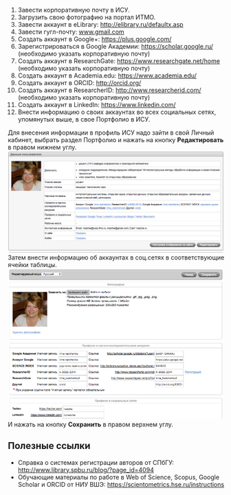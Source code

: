 1. Завести корпоративную почту в ИСУ.
2. Загрузить свою фотографию на портал ИТМО.
3. Завести аккаунт в eLibrary: http://elibrary.ru/defaultx.asp
4. Завести гугл-почту: www.gmail.com
5. Создать аккаунт в Google+: https://plus.google.com/
6. Зарегистрироваться в Google Академии: https://scholar.google.ru/ (необходимо указать корпоративную почту)
7. Создать аккаунт в ResearchGate: https://www.researchgate.net/home (необходимо указать корпоративную почту)
8. Cоздать аккаунт в Academia.edu: https://www.academia.edu/
9. Cоздать аккаунт в ORCID: http://orcid.org/
10. Создать аккаунт в ResearcherID: http://www.researcherid.com/ (необходимо указать корпоративную почту)
11. Создать аккаунт в LinkedIn: https://www.linkedin.com/
12. Внести информацию о своих аккаунтах во всех социальных сетях, упомянутых выше, в свое Портфолио в ИСУ.
    
Для внесения информации в профиль ИСУ надо зайти в свой Личный кабинет, выбрать раздел Портфолио и нажать на кнопку __Редактировать__ в правом нижнем углу.    
![Portfolio](https://github.com/IPMITMO/staff-visibility/blob/master/images/%D0%A1%D0%BA%D1%80%D0%B8%D0%BD%D1%88%D0%BE%D1%82%202016-11-01%2018.31.54.png?raw=true)
Затем внести информацию об аккаунтах в соц.сетях в соответствующие ячейки таблицы.    
![Portfolio](https://github.com/IPMITMO/staff-visibility/blob/master/images/%D0%A1%D0%BA%D1%80%D0%B8%D0%BD%D1%88%D0%BE%D1%82%202016-11-02%2013.30.08.png?raw=true)     
И нажать на кнопку __Сохранить__ в правом верхнем углу.

## Полезные ссылки

* Справка о системах регистрации авторов от СПбГУ: http://www.library.spbu.ru/blog/?page_id=4094    
* Обучающие материалы по работе в Web of Science, Scopus, Google Scholar и ORCID от НИУ ВШЭ: https://scientometrics.hse.ru/instructions


